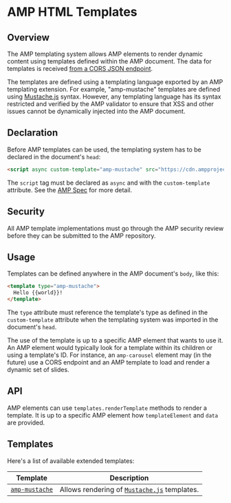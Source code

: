 <!---
Copyright 2015 The AMP HTML Authors. All Rights Reserved.

Licensed under the Apache License, Version 2.0 (the "License");
you may not use this file except in compliance with the License.
You may obtain a copy of the License at

      http://www.apache.org/licenses/LICENSE-2.0

Unless required by applicable law or agreed to in writing, software
distributed under the License is distributed on an "AS-IS" BASIS,
WITHOUT WARRANTIES OR CONDITIONS OF ANY KIND, either express or implied.
See the License for the specific language governing permissions and
limitations under the License.
-->

# AMP HTML Templates

## Overview

The AMP templating system allows AMP elements to render dynamic content using
templates defined within the AMP document. The data for templates is received
[from a CORS JSON endpoint](http://stackoverflow.com/questions/40315196/which-amp-extensions-can-fetch-a-response-from-an-endpoint).

The templates are defined using a templating language exported by an AMP templating
extension. For example, "amp-mustache" templates are defined using
[Mustache.js](https://github.com/janl/mustache.js/) syntax. However, any
templating language has its syntax restricted and verified by the AMP validator to
ensure that XSS and other issues cannot be dynamically injected into the AMP
document.

## Declaration

Before AMP templates can be used, the templating system has to be declared in the document's `head`:

```html
<script async custom-template="amp-mustache" src="https://cdn.ampproject.org/v0/amp-mustache-0.2.js"></script>
```

The `script` tag must be declared as `async` and with the `custom-template` attribute.
See the [AMP Spec](amp-html-format.md) for more detail.

## Security

All AMP template implementations must go through the AMP security review before they can be
submitted to the AMP repository.

## Usage

Templates can be defined anywhere in the AMP document's `body`, like this:

```html
<template type="amp-mustache">
  Hello {{world}}!
</template>
```

The `type` attribute must reference the template's type as defined in the `custom-template`
attribute when the templating system was imported in the document's `head`.

The use of the template is up to a specific AMP element that wants to use it. An AMP element would typically
look for a template within its children or using a template's ID. For instance, an `amp-carousel` element
may (in the future) use a CORS endpoint and an AMP template to load and render a dynamic set of slides.

## API

AMP elements can use `templates.renderTemplate` methods to render a template. It is up to
a specific AMP element how `templateElement` and `data` are provided.

## Templates

Here's a list of available extended templates:

| Template  | Description |
| --------- | ----------- |
| [`amp-mustache`](../extensions/amp-mustache/amp-mustache.md) | Allows rendering of [`Mustache.js`](https://github.com/janl/mustache.js/) templates. |
